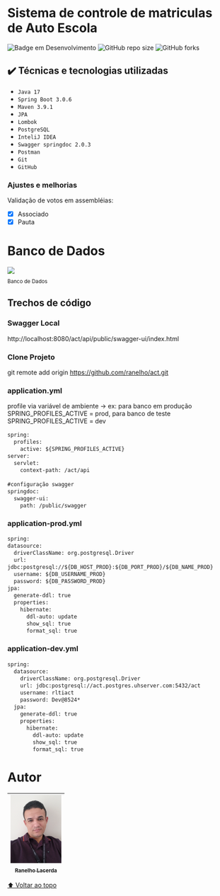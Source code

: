 # Sistema de controle de matriculas de Auto Escola

![Badge em Desenvolvimento](http://img.shields.io/static/v1?label=STATUS&message=EM%20DESENVOLVIMENTO&color=GREEN&style=for-the-badge)
![GitHub repo size](https://img.shields.io/github/repo-size/iuricode/README-template?style=for-the-badge)
![GitHub forks](https://img.shields.io/github/forks/iuricode/README-template?style=for-the-badge)

## ✔️ Técnicas e tecnologias utilizadas

- ``Java 17``
- ``Spring Boot 3.0.6``
- ``Maven 3.9.1``
- ``JPA``
- ``Lombok``
- ``PostgreSQL``
- ``InteliJ IDEA``
- ``Swagger springdoc 2.0.3``
- ``Postman``
- ``Git``
- ``GitHub``

### Ajustes e melhorias

Validação de votos em assembléias:

- [X] Associado
- [X] Pauta

# Banco de Dados
<img src="Banco.png" width=650><br><sub>Banco de Dados</sub>

## Trechos de código

### Swagger Local
http://localhost:8080/act/api/public/swagger-ui/index.html

### Clone Projeto
git remote add origin https://github.com/ranelho/act.git

### application.yml 
profile via variável de ambiente -> ex: para banco em produção SPRING_PROFILES_ACTIVE = prod,
para banco de teste SPRING_PROFILES_ACTIVE = dev

```
spring:
  profiles:
    active: ${SPRING_PROFILES_ACTIVE}
server:
  servlet:
    context-path: /act/api

#configuração swagger
springdoc:
  swagger-ui:
    path: /public/swagger
```

### application-prod.yml
```
spring:
datasource:
  driverClassName: org.postgresql.Driver
  url: jdbc:postgresql://${DB_HOST_PROD}:${DB_PORT_PROD}/${DB_NAME_PROD}
  username: ${DB_USERNAME_PROD}
  password: ${DB_PASSWORD_PROD}
jpa:
  generate-ddl: true
  properties:
    hibernate:
      ddl-auto: update
      show_sql: true
      format_sql: true
```
### application-dev.yml

```
spring:
  datasource:
    driverClassName: org.postgresql.Driver
    url: jdbc:postgresql://act.postgres.uhserver.com:5432/act
    username: rltiact
    password: Dev@8524*
  jpa:
    generate-ddl: true
    properties:
      hibernate:
        ddl-auto: update
        show_sql: true
        format_sql: true
```
# Autor

| [<img src="perfil2.jpg" width=115><br><sub>Ranelho Lacerda</sub>](https://github.com/ranelho) |
|:---------------------------------------------------------------------------------------------:|

[⬆ Voltar ao topo](https://github.com/ranelho/act)<br>